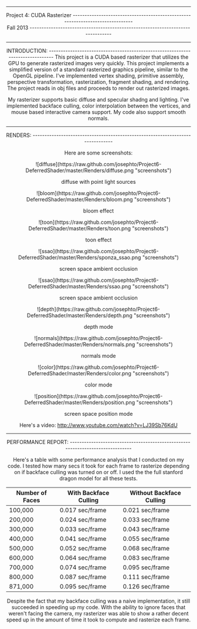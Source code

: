-------------------------------------------------------------------------------
<center>Project 4: CUDA Rasterizer
-------------------------------------------------------------------------------
<center>Fall 2013
-------------------------------------------------------------------------------

-------------------------------------------------------------------------------
<center>INTRODUCTION:
-------------------------------------------------------------------------------
This project is a CUDA based rasterizer that utilizes the GPU to generate rasterized images very quickly. This project implements a simplified version of a standard rasterized graphics pipeline, similar to the OpenGL pipeline. I've implemented vertex shading, primitive assembly, perspective transformation, rasterization, fragment shading, and rendering. The project reads in obj files and proceeds to render out rasterized images. 

My rasterizer supports basic diffuse and specular shadng and lighting. I've implemented backface culling, color interpolation between the vertices, and mouse based interactive camera support. My code also support smooth normals.

-------------------------------------------------------------------------------
<center>RENDERS:
-------------------------------------------------------------------------------

Here are some screenshots:

<center>![diffuse](https://raw.github.com/josephto/Project6-DeferredShader/master/Renders/diffuse.png "screenshots")

diffuse with point light sources 

<center>![bloom](https://raw.github.com/josephto/Project6-DeferredShader/master/Renders/bloom.png "screenshots")

bloom effect

<center>![toon](https://raw.github.com/josephto/Project6-DeferredShader/master/Renders/toon.png "screenshots")

toon effect

<center>![ssao](https://raw.github.com/josephto/Project6-DeferredShader/master/Renders/sponza_ssao.png "screenshots")

screen space ambient occlusion

<center>![ssao](https://raw.github.com/josephto/Project6-DeferredShader/master/Renders/ssao.png "screenshots")

screen space ambient occlusion

<center>![depth](https://raw.github.com/josephto/Project6-DeferredShader/master/Renders/depth.png "screenshots")

depth mode

<center>![normals](https://raw.github.com/josephto/Project6-DeferredShader/master/Renders/normals.png "screenshots")

normals mode

<center>![color](https://raw.github.com/josephto/Project6-DeferredShader/master/Renders/color.png "screenshots")

color mode

<center>![position](https://raw.github.com/josephto/Project6-DeferredShader/master/Renders/position.png "screenshots")

screen space position mode

Here's a video: http://www.youtube.com/watch?v=LJ39Sb76KdU

-------------------------------------------------------------------------------
<center>PERFORMANCE REPORT:
-------------------------------------------------------------------------------

Here's a table with some performance analysis that I conducted on my code. I tested how many secs it took for each frame to rasterize depending on if backface culling was turned on or off. I used the the full stanford dragon model for all these tests.

Number of Faces | With Backface Culling | Without Backface Culling
------------------|------------------------|---------------------
100,000    |  0.017 sec/frame | 0.021 sec/frame
200,000    |  0.024 sec/frame | 0.033 sec/frame
300,000    |  0.033 sec/frame | 0.043 sec/frame
400,000    |  0.041 sec/frame | 0.055 sec/frame
500,000    |  0.052 sec/frame | 0.068 sec/frame
600,000    |  0.064 sec/frame | 0.083 sec/frame
700,000    |  0.074 sec/frame | 0.095 sec/frame
800,000    |  0.087 sec/frame | 0.111 sec/frame
871,000    |  0.095 sec/frame | 0.126 sec/frame

Despite the fact that my backface culling was a naive implementation, it still succeeded in speeding up my code. With the ability to ignore faces that weren't facing the camera, my rasterizer was able to show a rather decent speed up in the amount of time it took to compute and rasterize each frame.
